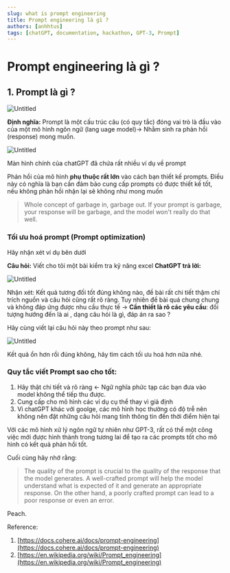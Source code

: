 ```yaml
---
slug: what is prompt engineering
title: Prompt engineering là gì ?
authors: [anhhtus]
tags: [chatGPT, documentation, hackathon, GPT-3, Prompt]
---
```


# Prompt engineering là gì ?

## 1. Prompt là gì ?

![Untitled](Prompt%20engineering%20la%CC%80%20gi%CC%80%202ccdf79c63644ae88ea08feae555addf/Untitled.png)

**Định nghĩa:** Prompt là một cấu trúc câu (có quy tắc) đóng vai trò là đầu vào của một mô hình ngôn ngữ (lang uage model)→ Nhằm sinh ra phản hồi (response) mong muốn.
<!--truncate-->
![Untitled](Prompt%20engineering%20la%CC%80%20gi%CC%80%202ccdf79c63644ae88ea08feae555addf/Untitled%201.png)

Màn hình chính của chatGPT đã chứa rất nhiều ví dụ về prompt

Phản hồi của mô hình **phụ thuộc rất lớn** vào cách bạn thiết kế prompts. Điều này có nghĩa là bạn cần đảm bảo cung cấp prompts có được thiết kế tốt, nếu không phản hồi nhận lại sẽ không như mong muốn

> Whole concept of garbage in, garbage out.
If your prompt is garbage, your response will be garbage, and the model won't really do that well.
> 

### Tối ưu hoá prompt (Prompt optimization)

Hãy nhận xét ví dụ bên dưới

**Câu hỏi:** Viết cho tôi một bài kiểm tra kỹ năng excel
**ChatGPT trả lời:**

![Untitled](Prompt%20engineering%20la%CC%80%20gi%CC%80%202ccdf79c63644ae88ea08feae555addf/Untitled%202.png)

Nhận xét: Kết quả tương đối tốt đúng không nào, đề bài rất chi tiết thậm chí trích nguồn và câu hỏi cũng rất rõ ràng. Tuy nhiên đề bài quá chung chung và không đáp ứng được nhu cầu thực tế → **Cần thiết là rõ các yêu cầu**: đối tượng hướng đến là ai , dạng câu hỏi là gì, đáp án ra sao ?  

Hãy cùng viết lại câu hỏi này theo prompt như sau: 

![Untitled](Prompt%20engineering%20la%CC%80%20gi%CC%80%202ccdf79c63644ae88ea08feae555addf/Untitled.svg)

Kết quả ổn hơn rồi đúng không, hãy tìm cách tối ưu hoá hơn nữa nhé.

### Quy tắc viết Prompt sao cho tốt:

1. Hãy thật chi tiết và rõ ràng ← Ngữ nghĩa phức tạp các bạn đưa vào model không thể tiếp thu được.
2. Cung cấp cho mô hình các ví dụ cụ thể thay vì giả định
3. Vì chatGPT khác với goolge, các mô hình học thường có độ trễ nên không nên đặt những câu hỏi mang tính thông tin đến thời điểm hiện tại

Với các mô hình xử lý ngôn ngữ tự nhiên như GPT-3, rất có thể một công việc mới được hình thành trong tương lai để tạo ra các prompts tốt cho mô hình có kết quả phản hồi tốt. 

Cuối cùng hãy nhớ rằng:

> The quality of the prompt is crucial to the quality of the response that the model generates. A well-crafted prompt will help the model understand what is expected of it and generate an appropriate response. On the other hand, a poorly crafted prompt can lead to a poor response or even an error.
> 

Peach.

Reference:

1. [https://docs.cohere.ai/docs/prompt-engineering](https://docs.cohere.ai/docs/prompt-engineering)
2. [https://en.wikipedia.org/wiki/Prompt_engineering](https://en.wikipedia.org/wiki/Prompt_engineering)